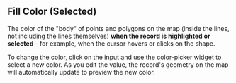 ## Fill Color (Selected)

The color of the "body" of points and polygons on the map (inside the lines, not including the lines themselves) **when the record is highlighted or selected** - for example, when the cursor hovers or clicks on the shape.

To change the color, click on the input and use the color-picker widget to select a new color. As you edit the value, the record's geometry on the map will automatically update to preview the new color.
